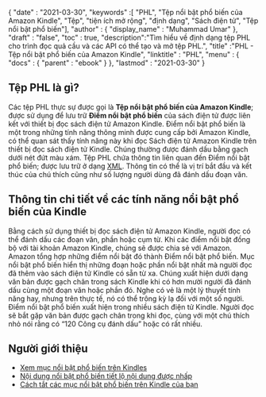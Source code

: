 {
  "date" : "2021-03-30",
  "keywords" :[ "PHL", "Tệp nổi bật phổ biến của Amazon Kindle", "Tệp", "tiện ích mở rộng", "định dạng", "Sách điện tử", "Tệp nổi bật phổ biến"],
  "author" : {
    "display_name" : "Muhammad Umar"
},
  "draft" : "false",
  "toc" : true,
  "description":"Tìm hiểu về định dạng tệp PHL cho trình đọc quả cầu và các API có thể tạo và mở tệp PHL.",
  "title" :"PHL - Tệp nổi bật phổ biến của Amazon Kindle",
  "linktitle" : "PHL",
  "menu" : {
    "docs" : {
      "parent" : "ebook"
}
},
  "lastmod" : "2021-03-30"
}

## Tệp PHL là gì?

Các tệp PHL thực sự được gọi là **Tệp nổi bật phổ biến của Amazon Kindle**; được sử dụng để lưu trữ **Điểm nổi bật phổ biến** của sách điện tử được liên kết với thiết bị đọc sách điện tử Amazon Kindle. Điểm nổi bật phổ biến là một trong những tính năng thông minh được cung cấp bởi Amazon Kindle, có thể quan sát thấy tính năng này khi đọc Sách điện tử Amazon Kindle trên thiết bị đọc sách điện tử Kindle. Chúng thường được đánh dấu bằng gạch dưới nét đứt màu xám. Tệp PHL chứa thông tin liên quan đến Điểm nổi bật phổ biến; được lưu trữ ở dạng [XML](/vi/web/xml/). Thông tin có thể là vị trí bắt đầu và kết thúc của chú thích cũng như số lượng người dùng đã đánh dấu đoạn văn.

## Thông tin chi tiết về các tính năng nổi bật phổ biến của Kindle

Bằng cách sử dụng thiết bị đọc sách điện tử Amazon Kindle, người đọc có thể đánh dấu các đoạn văn, phần hoặc cụm từ. Khi các điểm nổi bật đồng bộ với tài khoản Amazon Kindle, chúng sẽ được chia sẻ với Amazon. Amazon tổng hợp những điểm nổi bật đó thành Điểm nổi bật phổ biến. Mục nổi bật phổ biến hiển thị những đoạn hoặc phần nổi bật nhất mà người đọc đã thêm vào sách điện tử Kindle có sẵn từ xa. Chúng xuất hiện dưới dạng văn bản được gạch chân trong sách Kindle khi có hơn mười người đã đánh dấu cùng một đoạn văn hoặc phần đó. Nghe có vẻ là một lý thuyết tính năng hay, nhưng trên thực tế, nó có thể trông kỳ lạ đối với một số người. Điểm nổi bật phổ biến xuất hiện trong nhiều sách điện tử Kindle. Người đọc sẽ bắt gặp văn bản được gạch chân trong khi đọc, cùng với một chú thích nhỏ nói rằng có “120 Công cụ đánh dấu” hoặc có rất nhiều.

## Người giới thiệu

* [Xem mục nổi bật phổ biến trên Kindles](https://en.wikipedia.org/wiki/Orb_Books)
* [Nội dung nổi bật phổ biến tiết lộ nội dung được nhấp](https://www.searchenginepeople.com/blog/kindle-highlights.html)
* [Cách tắt các mục nổi bật phổ biến trên Kindle của bạn](https://www.howtogeek.com/355701/how-to-turn-off-popular-highlights-on-your-kindle)


